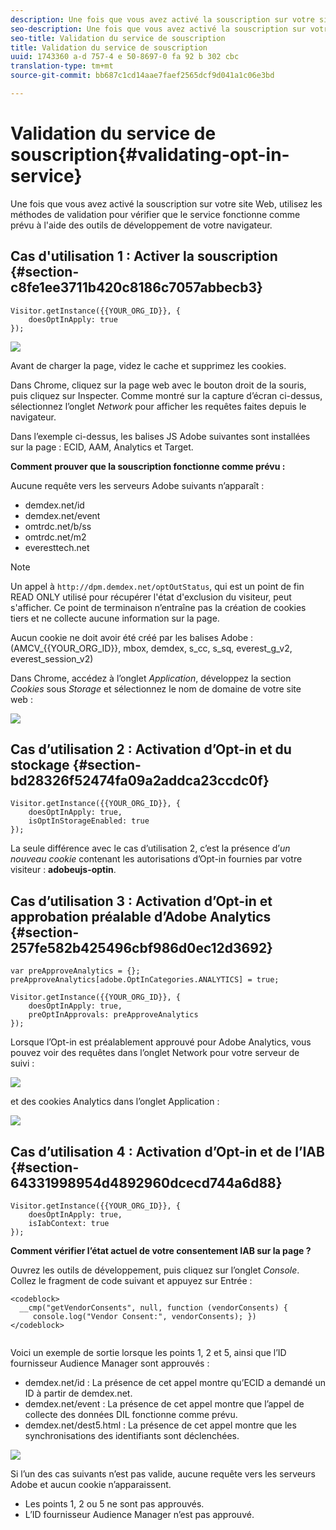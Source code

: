 ```yaml
---
description: Une fois que vous avez activé la souscription sur votre site Web, utilisez les méthodes de validation pour vérifier que le service fonctionne comme prévu à l'aide des outils de développement de votre navigateur.
seo-description: Une fois que vous avez activé la souscription sur votre site Web, utilisez les méthodes de validation pour vérifier que le service fonctionne comme prévu à l'aide des outils de développement de votre navigateur.
seo-title: Validation du service de souscription
title: Validation du service de souscription
uuid: 1743360 a-d 757-4 e 50-8697-0 fa 92 b 302 cbc
translation-type: tm+mt
source-git-commit: bb687c1cd14aae7faef2565dcf9d041a1c06e3bd

---
```



# Validation du service de souscription{#validating-opt-in-service}

Une fois que vous avez activé la souscription sur votre site Web, utilisez les méthodes de validation pour vérifier que le service fonctionne comme prévu à l&#39;aide des outils de développement de votre navigateur.

## Cas d&#39;utilisation 1 : Activer la souscription {#section-c8fe1ee3711b420c8186c7057abbecb3}

```
Visitor.getInstance({{YOUR_ORG_ID}}, { 
    doesOptInApply: true 
});
```

![](assets/use_case_1_1.png)

Avant de charger la page, videz le cache et supprimez les cookies.

Dans Chrome, cliquez sur la page web avec le bouton droit de la souris, puis cliquez sur Inspecter. Comme montré sur la capture d’écran ci-dessus, sélectionnez l’onglet *Network* pour afficher les requêtes faites depuis le navigateur.

Dans l’exemple ci-dessus, les balises JS Adobe suivantes sont installées sur la page : ECID, AAM, Analytics et Target.

**Comment prouver que la souscription fonctionne comme prévu :**

Aucune requête vers les serveurs Adobe suivants n’apparaît :

* demdex.net/id
* demdex.net/event
* omtrdc.net/b/ss
* omtrdc.net/m2
* everesttech.net

>[!NOTE]
>
>Un appel à `http://dpm.demdex.net/optOutStatus`, qui est un point de fin READ ONLY utilisé pour récupérer l&#39;état d&#39;exclusion du visiteur, peut s&#39;afficher. Ce point de terminaison n’entraîne pas la création de cookies tiers et ne collecte aucune information sur la page.

Aucun cookie ne doit avoir été créé par les balises Adobe : (AMCV_{{YOUR_ORG_ID}}, mbox, demdex, s_cc, s_sq, everest_g_v2, everest_session_v2)

Dans Chrome, accédez à l’onglet *Application*, développez la section *Cookies* sous *Storage* et sélectionnez le nom de domaine de votre site web :

![](assets/use_case_1_2.png)

## Cas d’utilisation 2 : Activation d’Opt-in et du stockage {#section-bd28326f52474fa09a2addca23ccdc0f}

```
Visitor.getInstance({{YOUR_ORG_ID}}, { 
    doesOptInApply: true, 
    isOptInStorageEnabled: true 
});
```

La seule différence avec le cas d’utilisation 2, c’est la présence d’*un nouveau cookie* contenant les autorisations d’Opt-in fournies par votre visiteur : **adobeujs-optin**.

## Cas d’utilisation 3 : Activation d’Opt-in et approbation préalable d’Adobe Analytics {#section-257fe582b425496cbf986d0ec12d3692}

```
var preApproveAnalytics = {}; 
preApproveAnalytics[adobe.OptInCategories.ANALYTICS] = true;

Visitor.getInstance({{YOUR_ORG_ID}}, { 
    doesOptInApply: true, 
    preOptInApprovals: preApproveAnalytics 
});
```

Lorsque l’Opt-in est préalablement approuvé pour Adobe Analytics, vous pouvez voir des requêtes dans l’onglet Network pour votre serveur de suivi :

![](assets/use_case_3_1.png)

et des cookies Analytics dans l’onglet Application :

![](assets/use_case_3_2.png)

## Cas d’utilisation 4 : Activation d’Opt-in et de l’IAB {#section-64331998954d4892960dcecd744a6d88}

```
Visitor.getInstance({{YOUR_ORG_ID}}, { 
    doesOptInApply: true, 
    isIabContext: true 
});
```

**Comment vérifier l’état actuel de votre consentement IAB sur la page ?**

Ouvrez les outils de développement, puis cliquez sur l’onglet *Console*. Collez le fragment de code suivant et appuyez sur Entrée :

```
<codeblock>
  __cmp("getVendorConsents", null, function (vendorConsents) { 
     console.log("Vendor Consent:", vendorConsents); }) 
</codeblock>  
  
```

Voici un exemple de sortie lorsque les points 1, 2 et 5, ainsi que l’ID fournisseur Audience Manager sont approuvés :

* demdex.net/id : La présence de cet appel montre qu’ECID a demandé un ID à partir de demdex.net.
* demdex.net/event : La présence de cet appel montre que l’appel de collecte des données DIL fonctionne comme prévu.
* demdex.net/dest5.html : La présence de cet appel montre que les synchronisations des identifiants sont déclenchées.

![](assets/use_case_4_1.png)

Si l’un des cas suivants n’est pas valide, aucune requête vers les serveurs Adobe et aucun cookie n’apparaissent.

* Les points 1, 2 ou 5 ne sont pas approuvés.
* L’ID fournisseur Audience Manager n’est pas approuvé.